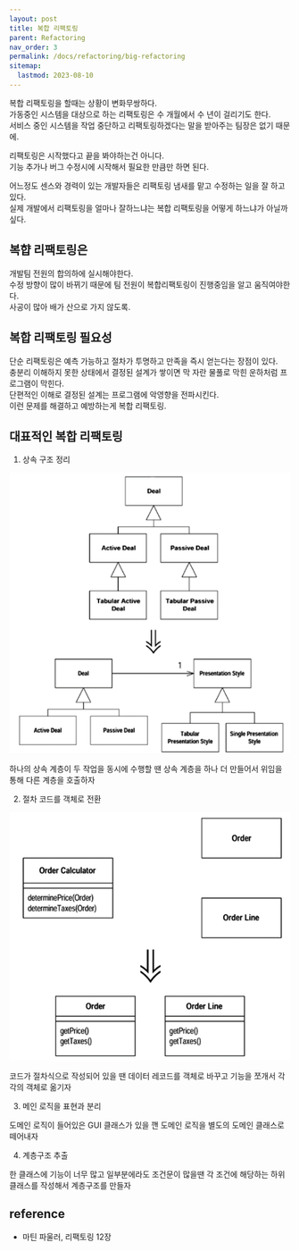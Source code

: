 ```yaml
---
layout: post
title: 복합 리팩토링
parent: Refactoring
nav_order: 3
permalink: /docs/refactoring/big-refactoring
sitemap:
  lastmod: 2023-08-10
---
```


복합 리팩토링을 할때는 상황이 변화무쌍하다.  
가동중인 시스템을 대상으로 하는 리팩토링은 수 개월에서 수 년이 걸리기도 한다.  
서비스 중인 시스템을 작업 중단하고 리팩토링하겠다는 말을 받아주는 팀장은 없기 때문에.  

리팩토링은 시작했다고 끝을 봐야하는건 아니다.  
기능 추가나 버그 수정시에 시작해서 필요한 만큼만 하면 된다.  

어느정도 센스와 경력이 있는 개발자들은 리팩토링 냄새를 맡고 수정하는 일을 잘 하고 있다.  
실제 개발에서 리팩토링을 얼마나 잘하느냐는 복합 리팩토링을 어떻게 하느냐가 아닐까 싶다.

## 복햡 리팩토링은

개발팀 전원의 합의하에 실시해야한다.  
수정 방향이 많이 바뀌기 때문에 팀 전원이 복합리팩토링이 진행중임을 알고 움직여야한다.  
사공이 많아 배가 산으로 가지 않도록.  

## 복합 리팩토링 필요성

단순 리팩토링은 예측 가능하고 절차가 투명하고 만족을 즉시 얻는다는 장점이 있다.  
충분리 이해하지 못한 상태에서 결정된 설계가 쌓이면 막 자란 물풀로 막힌 운하처럼 프로그램이 막힌다.   
단편적인 이해로 결정된 설계는 프로그램에 악영향을 전파시킨다.  
이런 문제를 해결하고 예방하는게 복합 리팩토링.  

## 대표적인 복합 리팩토링

1. 상속 구조 정리 

![tease apart inheritance](tease_apart_inheritance.png)

하나의 상속 계층이 두 작업을 동시에 수행할 땐 상속 계층을 하나 더 만들어서 위임을 통해 다른 계층을 호출하자  

2. 절차 코드를 객체로 전환

![convert procedural design to objects](convert_procedural_design_to_objects.png)

코드가 절차식으로 작성되어 있을 땐 데이터 레코드를 객체로 바꾸고 기능을 쪼개서 각각의 객체로 옮기자

3. 메인 로직을 표현과 분리

도메인 로직이 들어있은 GUI 클래스가 있을 깬 도메인 로직을 별도의 도메인 클래스로 떼어내자

4. 계층구조 추출

한 클래스에 기능이 너무 많고 일부분에라도 조건문이 많을땐 각 조건에 해당하는 하위 클래스를 작성해서 계층구조를 만들자


## reference
 - 마틴 파울러, 리팩토링 12장